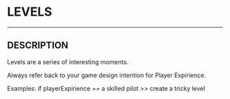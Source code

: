 # LEVELS


---


## DESCRIPTION

Levels are a series of interesting moments.

Always refer back to your game design intention for Player Expirience.

Examples:
if playerExpirience == a skilled pilot 
    >> create a tricky level